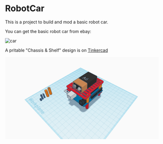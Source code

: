 # RobotCar

This is a project to build and mod a basic robot car.

You can get the basic robot car from ebay:

![car](https://i.ebayimg.com/thumbs/images/g/pdsAAOSwKe1dZl3B/s-l140.jpg)

A pritable "Chassis & Shelf" design is on [Tinkercad](https://www.tinkercad.com/things/hMSplS9uQNW)

![Image](https://github.com/HXLVElectronicClub/RobotCar/blob/master/Car%20Chassis%20Uno%20Holder.png?raw=true)
